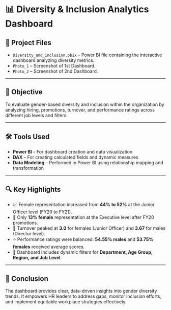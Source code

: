 # 📊 Diversity & Inclusion Analytics Dashboard

## 📁 Project Files  
- `Diversity_and_Inclusion.pbix` – Power BI file containing the interactive dashboard analyzing diversity metrics.
- `Photo_1` – Screenshot of 1st Dashboard.
- `Photo_2` – Screenshot of 2nd Dashboard.

---

## 🎯 Objective  
To evaluate gender-based diversity and inclusion within the organization by analyzing hiring, promotions, turnover, and performance ratings across different job levels and filters.

---

## 🛠️ Tools Used  
- **Power BI** – For dashboard creation and data visualization  
- **DAX** – For creating calculated fields and dynamic measures  
- **Data Modeling** – Performed in Power BI using relationship mapping and transformation

---

## 🔍 Key Highlights  
- 📈 Female representation increased from **44% to 52%** at the Junior Officer level (FY20 to FY21).  
- 👥 Only **13% female** representation at the Executive level after FY20 promotions.  
- 🔄 Turnover peaked at **3.0** for females (Junior Officer) and **3.67** for males (Director level).  
- ⭐ Performance ratings were balanced: **54.55% males** and **53.75% females** received average scores.  
- 🔧 Dashboard includes dynamic filters for **Department, Age Group, Region, and Job Level**.

---

## 🧾 Conclusion  
The dashboard provides clear, data-driven insights into gender diversity trends. It empowers HR leaders to address gaps, monitor inclusion efforts, and implement equitable workplace strategies effectively.
